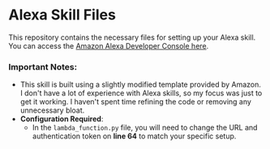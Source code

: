 # Alexa Skill Files

This repository contains the necessary files for setting up your Alexa skill. You can access the [Amazon Alexa Developer Console here](https://developer.amazon.com/alexa/console/ask).

### Important Notes:
- This skill is built using a slightly modified template provided by Amazon. I don't have a lot of experience with Alexa skills, so my focus was just to get it working. I haven't spent time refining the code or removing any unnecessary bloat.
- **Configuration Required**: 
  - In the `lambda_function.py` file, you will need to change the URL and authentication token on **line 64** to match your specific setup.
